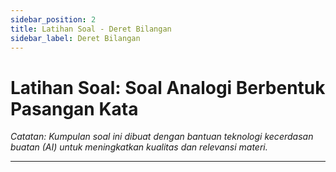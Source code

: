 ```yaml
---
sidebar_position: 2
title: Latihan Soal - Deret Bilangan
sidebar_label: Deret Bilangan
---
```


# Latihan Soal: Soal Analogi Berbentuk Pasangan Kata
*Catatan: Kumpulan soal ini dibuat dengan bantuan teknologi kecerdasan buatan (AI) untuk meningkatkan kualitas dan relevansi materi.*

---